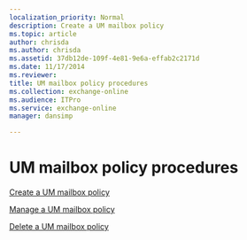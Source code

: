 ```yaml
---
localization_priority: Normal
description: Create a UM mailbox policy
ms.topic: article
author: chrisda
ms.author: chrisda
ms.assetid: 37db12de-109f-4e81-9e6a-effab2c2171d
ms.date: 11/17/2014
ms.reviewer: 
title: UM mailbox policy procedures
ms.collection: exchange-online
ms.audience: ITPro
ms.service: exchange-online
manager: dansimp

---
```


# UM mailbox policy procedures

[Create a UM mailbox policy](create-um-mailbox-policy.md)

[Manage a UM mailbox policy](manage-um-mailbox-policy.md)

[Delete a UM mailbox policy](delete-um-mailbox-policy.md)



